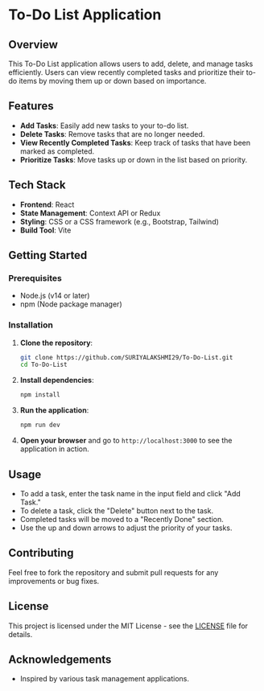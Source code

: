 
# To-Do List Application

## Overview

This To-Do List application allows users to add, delete, and manage tasks efficiently. Users can view recently completed tasks and prioritize their to-do items by moving them up or down based on importance.

## Features

- **Add Tasks**: Easily add new tasks to your to-do list.
- **Delete Tasks**: Remove tasks that are no longer needed.
- **View Recently Completed Tasks**: Keep track of tasks that have been marked as completed.
- **Prioritize Tasks**: Move tasks up or down in the list based on priority.

## Tech Stack

- **Frontend**: React
- **State Management**: Context API or Redux
- **Styling**: CSS or a CSS framework (e.g., Bootstrap, Tailwind)
- **Build Tool**: Vite

## Getting Started

### Prerequisites

- Node.js (v14 or later)
- npm (Node package manager)

### Installation

1. **Clone the repository**:
   ```bash
   git clone https://github.com/SURIYALAKSHMI29/To-Do-List.git
   cd To-Do-List
   ```

2. **Install dependencies**:
   ```bash
   npm install
   ```

3. **Run the application**:
   ```bash
   npm run dev
   ```

4. **Open your browser** and go to `http://localhost:3000` to see the application in action.

## Usage

- To add a task, enter the task name in the input field and click "Add Task."
- To delete a task, click the "Delete" button next to the task.
- Completed tasks will be moved to a "Recently Done" section.
- Use the up and down arrows to adjust the priority of your tasks.

## Contributing

Feel free to fork the repository and submit pull requests for any improvements or bug fixes.

## License

This project is licensed under the MIT License - see the [LICENSE](LICENSE) file for details.

## Acknowledgements

- Inspired by various task management applications.
